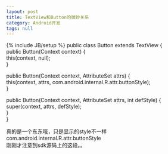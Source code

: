 ```yaml
---
layout: post
title: TextView和Button的微妙关系
category: Android开发
tags: null
---
```

{% include JB/setup %}
public class Button extends TextView {  
public Button(Context context) {  
this(context, null);  
}  
  
public Button(Context context, AttributeSet attrs) {  
this(context, attrs, com.android.internal.R.attr.buttonStyle);  
}  
  
public Button(Context context, AttributeSet attrs, int defStyle) {  
super(context, attrs, defStyle);  
}  
}  
  
真的是一个东东哦，只是显示的style不一样com.android.internal.R.attr.buttonStyle  
刚刚才注意到sdk源码上的这段。。